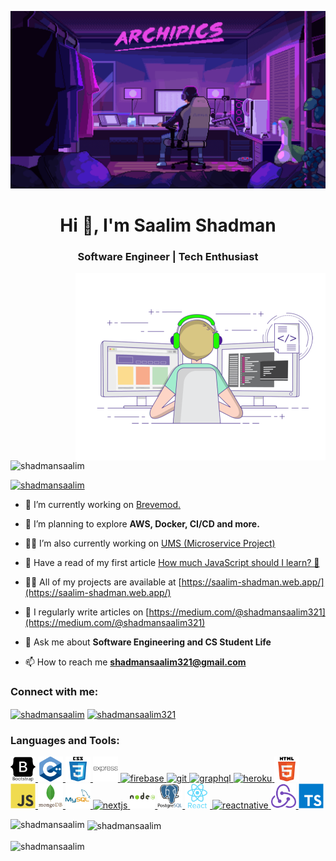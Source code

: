 [![MasterHead](https://github.com/shadmansaalim/shadmansaalim/blob/main/code-banner.gif)](https://www.linkedin.com/in/shadmansaalim/)

<h1 align="center">Hi 👋, I'm Saalim Shadman</h1>
<h3 align="center">Software Engineer | Tech Enthusiast</h3>
<img align="right" alt="Coding" width="400" src="https://github.com/shadmansaalim/shadmansaalim/blob/main/animated-coding.gif">

<p align="left"> <img src="https://komarev.com/ghpvc/?username=shadmansaalim&label=Profile%20views&color=0e75b6&style=flat" alt="shadmansaalim" /> </p>

<p align="left"> <a href="https://github.com/ryo-ma/github-profile-trophy"><img src="https://github-profile-trophy.vercel.app/?username=shadmansaalim" alt="shadmansaalim" /></a> </p>

- 🔭 I’m currently working on [Brevemod.](https://brevemod-frontend.vercel.app/)

- 🌱 I’m planning to explore **AWS, Docker, CI/CD and more.**

- 👨‍💻 I’m also currently working on [UMS (Microservice Project)](https://github.com/shadmansaalim/university-management-api-gateway)

- 📖 Have a read of my first article [How much JavaScript should I learn? 🤔](https://medium.com/@shadmansaalim321/how-much-javascript-should-you-learn-8c9178ef6f5)

- 👨‍💻 All of my projects are available at [https://saalim-shadman.web.app/](https://saalim-shadman.web.app/)

- 📝 I regularly write articles on [https://medium.com/@shadmansaalim321](https://medium.com/@shadmansaalim321)

- 💬 Ask me about **Software Engineering and CS Student Life**

- 📫 How to reach me **shadmansaalim321@gmail.com**

<h3 align="left">Connect with me:</h3>
<p align="left">
<a href="https://linkedin.com/in/shadmansaalim" target="blank"><img align="center" src="https://raw.githubusercontent.com/rahuldkjain/github-profile-readme-generator/master/src/images/icons/Social/linked-in-alt.svg" alt="shadmansaalim" height="30" width="40" /></a>
<a href="https://www.leetcode.com/shadmansaalim321" target="blank"><img align="center" src="https://raw.githubusercontent.com/rahuldkjain/github-profile-readme-generator/master/src/images/icons/Social/leet-code.svg" alt="shadmansaalim321" height="30" width="40" /></a>
</p>

<h3 align="left">Languages and Tools:</h3>
<p align="left"> <a href="https://getbootstrap.com" target="_blank" rel="noreferrer"> <img src="https://raw.githubusercontent.com/devicons/devicon/master/icons/bootstrap/bootstrap-plain-wordmark.svg" alt="bootstrap" width="40" height="40"/> </a> <a href="https://www.w3schools.com/cpp/" target="_blank" rel="noreferrer"> <img src="https://raw.githubusercontent.com/devicons/devicon/master/icons/cplusplus/cplusplus-original.svg" alt="cplusplus" width="40" height="40"/> </a> <a href="https://www.w3schools.com/css/" target="_blank" rel="noreferrer"> <img src="https://raw.githubusercontent.com/devicons/devicon/master/icons/css3/css3-original-wordmark.svg" alt="css3" width="40" height="40"/> </a> <a href="https://expressjs.com" target="_blank" rel="noreferrer"> <img src="https://raw.githubusercontent.com/devicons/devicon/master/icons/express/express-original-wordmark.svg" alt="express" width="40" height="40"/> </a> <a href="https://firebase.google.com/" target="_blank" rel="noreferrer"> <img src="https://www.vectorlogo.zone/logos/firebase/firebase-icon.svg" alt="firebase" width="40" height="40"/> </a> <a href="https://git-scm.com/" target="_blank" rel="noreferrer"> <img src="https://www.vectorlogo.zone/logos/git-scm/git-scm-icon.svg" alt="git" width="40" height="40"/> </a> <a href="https://graphql.org" target="_blank" rel="noreferrer"> <img src="https://www.vectorlogo.zone/logos/graphql/graphql-icon.svg" alt="graphql" width="40" height="40"/> </a> <a href="https://heroku.com" target="_blank" rel="noreferrer"> <img src="https://www.vectorlogo.zone/logos/heroku/heroku-icon.svg" alt="heroku" width="40" height="40"/> </a> <a href="https://www.w3.org/html/" target="_blank" rel="noreferrer"> <img src="https://raw.githubusercontent.com/devicons/devicon/master/icons/html5/html5-original-wordmark.svg" alt="html5" width="40" height="40"/> </a> <a href="https://developer.mozilla.org/en-US/docs/Web/JavaScript" target="_blank" rel="noreferrer"> <img src="https://raw.githubusercontent.com/devicons/devicon/master/icons/javascript/javascript-original.svg" alt="javascript" width="40" height="40"/> </a> <a href="https://www.mongodb.com/" target="_blank" rel="noreferrer"> <img src="https://raw.githubusercontent.com/devicons/devicon/master/icons/mongodb/mongodb-original-wordmark.svg" alt="mongodb" width="40" height="40"/> </a> <a href="https://www.mysql.com/" target="_blank" rel="noreferrer"> <img src="https://raw.githubusercontent.com/devicons/devicon/master/icons/mysql/mysql-original-wordmark.svg" alt="mysql" width="40" height="40"/> </a> <a href="https://nextjs.org/" target="_blank" rel="noreferrer"> <img src="https://cdn.worldvectorlogo.com/logos/nextjs-2.svg" alt="nextjs" width="40" height="40"/> </a> <a href="https://nodejs.org" target="_blank" rel="noreferrer"> <img src="https://raw.githubusercontent.com/devicons/devicon/master/icons/nodejs/nodejs-original-wordmark.svg" alt="nodejs" width="40" height="40"/> </a> <a href="https://www.postgresql.org" target="_blank" rel="noreferrer"> <img src="https://raw.githubusercontent.com/devicons/devicon/master/icons/postgresql/postgresql-original-wordmark.svg" alt="postgresql" width="40" height="40"/> </a> <a href="https://reactjs.org/" target="_blank" rel="noreferrer"> <img src="https://raw.githubusercontent.com/devicons/devicon/master/icons/react/react-original-wordmark.svg" alt="react" width="40" height="40"/> </a> <a href="https://reactnative.dev/" target="_blank" rel="noreferrer"> <img src="https://reactnative.dev/img/header_logo.svg" alt="reactnative" width="40" height="40"/> </a> <a href="https://redux.js.org" target="_blank" rel="noreferrer"> <img src="https://raw.githubusercontent.com/devicons/devicon/master/icons/redux/redux-original.svg" alt="redux" width="40" height="40"/> </a> <a href="https://www.typescriptlang.org/" target="_blank" rel="noreferrer"> <img src="https://raw.githubusercontent.com/devicons/devicon/master/icons/typescript/typescript-original.svg" alt="typescript" width="40" height="40"/> </a> </p>

<p><img align="left" src="https://github-readme-stats.vercel.app/api/top-langs?username=shadmansaalim&show_icons=true&locale=en&layout=compact" alt="shadmansaalim" /></p>

<p>&nbsp;<img align="center" src="https://github-readme-stats.vercel.app/api?username=shadmansaalim&show_icons=true&locale=en" alt="shadmansaalim" /></p>

<p><img align="center" src="https://github-readme-streak-stats.herokuapp.com/?user=shadmansaalim&" alt="shadmansaalim" /></p>
